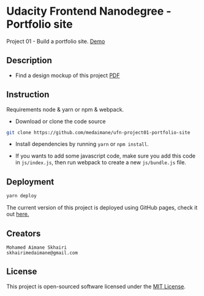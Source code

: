 # Udacity Frontend Nanodegree - Portfolio site

Project 01 - Build a portfolio site. 
[Demo](https://github.com/medaimane/ufn-project01-portfolio-site)

## Description

- Find a design mockup of this project [PDF](./doc/design-mockup-portfolio.pdf) 
    
## Instruction

Requirements node & yarn or npm & webpack.

- Download or clone the code source
````bash
git clone https://github.com/medaimane/ufn-project01-portfolio-site
````

- Install dependencies by running `yarn` or `npm install`.

- If you wants to add some javascript code, 
make sure you add this code in `js/index.js`, 
then run webpack to create a new `js/bundle.js` file.

## Deployment

```bash
yarn deploy
```

The current version of this project is deployed using GitHub pages, 
check it out [here.](https://github.com/medaimane/ufn-project01-portfolio-site)

## Creators
    
    Mohamed Aimane Skhairi
    skhairimedaimane@gmail.com
    
## License

This project is open-sourced software licensed under the [MIT License](./LICENSE).